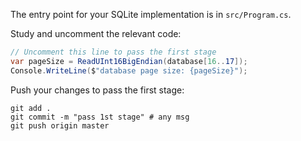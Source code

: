 The entry point for your SQLite implementation is in `src/Program.cs`.

Study and uncomment the relevant code: 

```csharp
// Uncomment this line to pass the first stage
var pageSize = ReadUInt16BigEndian(database[16..17]);
Console.WriteLine($"database page size: {pageSize}");
```

Push your changes to pass the first stage:

```
git add .
git commit -m "pass 1st stage" # any msg
git push origin master
```
